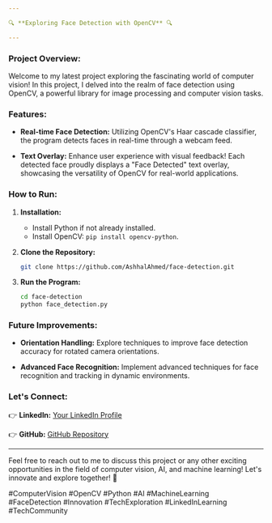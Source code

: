```yaml
---

🔍 **Exploring Face Detection with OpenCV** 🔍

---
```


### Project Overview:

Welcome to my latest project exploring the fascinating world of computer vision! In this project, I delved into the realm of face detection using OpenCV, a powerful library for image processing and computer vision tasks.

### Features:

- **Real-time Face Detection:** Utilizing OpenCV's Haar cascade classifier, the program detects faces in real-time through a webcam feed.
  
- **Text Overlay:** Enhance user experience with visual feedback! Each detected face proudly displays a "Face Detected" text overlay, showcasing the versatility of OpenCV for real-world applications.

### How to Run:

1. **Installation:**
   - Install Python if not already installed.
   - Install OpenCV: `pip install opencv-python`.

2. **Clone the Repository:**
   ```bash
   git clone https://github.com/AshhalAhmed/face-detection.git
   ```

3. **Run the Program:**
   ```bash
   cd face-detection
   python face_detection.py
   ```

### Future Improvements:

- **Orientation Handling:** Explore techniques to improve face detection accuracy for rotated camera orientations.
  
- **Advanced Face Recognition:** Implement advanced techniques for face recognition and tracking in dynamic environments.

### Let's Connect:

👉 **LinkedIn:** [Your LinkedIn Profile](https://www.linkedin.com/in/ashhalahmed/)

👉 **GitHub:** [GitHub Repository](https://github.com/AshhalAhmed/face-detection)

---

Feel free to reach out to me to discuss this project or any other exciting opportunities in the field of computer vision, AI, and machine learning! Let's innovate and explore together! 🚀

#ComputerVision #OpenCV #Python #AI #MachineLearning #FaceDetection #Innovation #TechExploration #LinkedInLearning #TechCommunity
